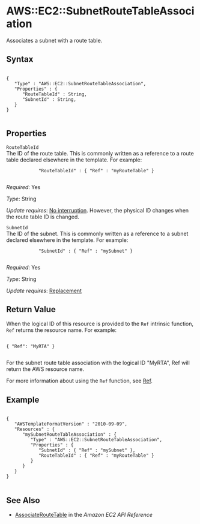 AWS::EC2::SubnetRouteTableAssociation
=====================================

Associates a subnet with a route table.

Syntax
------

``` {.programlisting}
      
{
   "Type" : "AWS::EC2::SubnetRouteTableAssociation",
   "Properties" : {
      "RouteTableId" : String,
      "SubnetId" : String,
   }
}     
    
```

Properties
----------

 `RouteTableId`   
The ID of the route table. This is commonly written as a reference to a route table declared elsewhere in the template. For example:

``` {.programlisting}
            "RouteTableId" : { "Ref" : "myRouteTable" }
          
```

*Required*: Yes

*Type*: String

*Update requires*: [No interruption](using-cfn-updating-stacks-update-behaviors.html#update-no-interrupt). However, the physical ID changes when the route table ID is changed.

 `SubnetId`   
The ID of the subnet. This is commonly written as a reference to a subnet declared elsewhere in the template. For example:

``` {.programlisting}
            "SubnetId" : { "Ref" : "mySubnet" }
          
```

*Required*: Yes

*Type*: String

*Update requires*: [Replacement](using-cfn-updating-stacks-update-behaviors.html#update-replacement)

Return Value
------------

When the logical ID of this resource is provided to the `Ref` intrinsic function, `Ref` returns the resource name. For example:

``` {.programlisting}
      
{ "Ref": "MyRTA" }
    
```

For the subnet route table association with the logical ID "MyRTA", Ref will return the AWS resource name.

For more information about using the `Ref` function, see [Ref](intrinsic-function-reference-ref.html "Ref").

Example
-------

``` {.programlisting}
      
{
   "AWSTemplateFormatVersion" : "2010-09-09",
   "Resources" : {
      "mySubnetRouteTableAssociation" : {
         "Type" : "AWS::EC2::SubnetRouteTableAssociation",
         "Properties" : {
            "SubnetId" : { "Ref" : "mySubnet" },
            "RouteTableId" : { "Ref" : "myRouteTable" }
         }
      }
   }
}     
    
```

See Also
--------

-   [AssociateRouteTable](http://docs.aws.amazon.com/AWSEC2/latest/APIReference/ApiReference-query-AssociateRouteTable.html) in the *Amazon EC2 API Reference*



